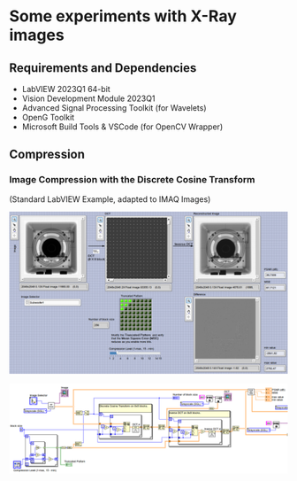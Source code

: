 # Some experiments with X-Ray images

## Requirements and Dependencies

* LabVIEW 2023Q1 64-bit
* Vision Development Module 2023Q1
* Advanced Signal Processing Toolkit (for Wavelets)
* OpenG Toolkit
* Microsoft Build Tools & VSCode (for OpenCV Wrapper)

## Compression

### Image Compression with the Discrete Cosine Transform

(Standard LabVIEW Example, adapted to IMAQ Images)

![image-20230410123055404](assets/image-20230410123055404.png)

![image-20230410123128773](assets/image-20230410123128773.png)

